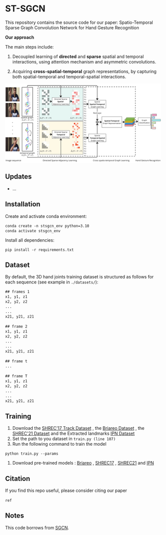 # **ST-SGCN**

This repository contains the source code for our paper: Spatio-Temporal Sparse Graph Convolution Network for Hand Gesture Recognition

**Our approach**

The main steps include:
  
1. Decoupled learning of **directed** and **sparse** spatial and temporal interactions, using attention mechanism and asymmetric convolutions. 

2. Acquiring **cross-spatial-temporal** graph representations, by capturing both spatial-temporal and temporal-spatial interactions.

![hippo](images/ST-SGCN.jpg)

## **Updates**
- ...

## **Installation**
Create and activate conda environment:
```
conda create -n stsgcn_env python=3.10
conda activate stsgcn_env
```

Install all dependencies:
```
pip install -r requirements.txt
```

## Dataset

By default, the 3D hand joints training dataset is structured as follows for each sequence (see example in `./datasets/`):

```
## frames 1
x1, y1, z1
x2, y2, z2
...
...
x21, y21, z21

## frame 2
x1, y1, z1
x2, y2, z2
...
...
x21, y21, z21

## frame t
...

## frame T
x1, y1, z1
x2, y2, z2
...
...
x21, y21, z21

```


## Training

1. Download the [SHREC’17 Track Dataset](http://www-rech.telecom-lille.fr/shrec2017-hand/) , the [Briareo Dataset](https://drive.google.com/file/d/1IgxNfO_RprNjI0weYfser1OjzymZZQ78/view) , the [SHREC'21 Dataset](https://univr-vips.github.io/Shrec21) and the Extracted landmarks [IPN Dataset](https://drive.google.com/file/d/19cGm7vSKoVdlCzEOqcUkDiyMgFJdKgmG/view?usp=drive_link) 
2. Set the path to you dataset in `train.py (line 107)`
3. Run the following command to train the model
```
python train.py --params
```
1. Download pre-trained models : [Briareo](https://drive.google.com/file/d/14WUYFKN3A9QHUanDM3oEq61BjggHt-VC/view) , [SHREC17](https://drive.google.com/file/d/1ZXBj_uSKkfS59mq-Kee04ecnIvZwkKva/view?usp=drive_link) , [SHREC21](https://drive.google.com/file/d/1Ld4aK5knU8XjRyO_EpOipCxzYpHLZMew/view?usp=drive_link) and [IPN](https://drive.google.com/file/d/14uDiEpaZ_I10WOva8jO3WzsnhuPLqBFZ/view?usp=drive_link)
## Citation
If you find this repo useful, please consider citing our paper

```ref```

## Notes
This code borrows from [SGCN](https://github.com/shuaishiliu/SGCN/tree/0ff25cedc04852803787196e83c0bb941d724fc2).
